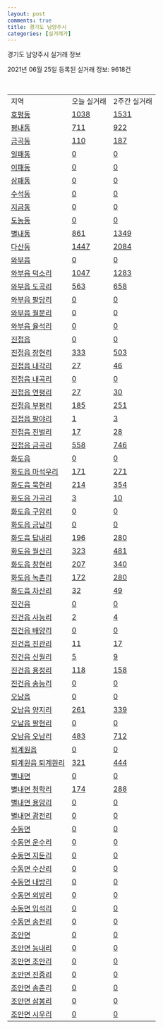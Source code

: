 ```yaml
---
layout: post
comments: true
title: 경기도 남양주시
categories: [실거래가]
---
```


경기도 남양주시 실거래 정보

2021년 06월 25일 등록된 실거래 정보: 9618건

<script type="text/javascript">
  google.charts.load('current', {'packages':['corechart']});
  google.charts.setOnLoadCallback(drawChart);

  function drawChart() {
    var data = google.visualization.arrayToDataTable([['거래일', '매매', '전월세', '전매'], ['2020-02', 1918, 1893, 180], ['2020-03', 1381, 1513, 145], ['2020-04', 1013, 1310, 156], ['2021-02', 3, 47, 0], ['2021-03', 10, 271, 1], ['2021-04', 392, 647, 15], ['2021-05', 677, 1032, 35], ['2021-06', 208, 797, 13]]);

    var options = {
      title: '최근 유형별 거래량 추이',
      legend: { position: 'bottom' }
    };

    var chart = new google.visualization.LineChart(document.getElementById('columnchart_material'));
    chart.draw(data, (options));
  }
</script>

<div id="columnchart_material" style="width: 450px; margin-left: -35px"></div>
<br>
<table class="sortable">
  <tr>
    <td>지역</td>
    <td>오늘 실거래</td>
    <td>2주간 실거래</td>
  </tr>

  
  <tr class="item">
    <td><a href="4136010100.html">호평동</a></td>
    <td><a href="4136010100.html">1038</a></td>
    <td><a href="4136010100.html">1531</a></td>
  </tr>
    

  <tr class="item">
    <td><a href="4136010200.html">평내동</a></td>
    <td><a href="4136010200.html">711</a></td>
    <td><a href="4136010200.html">922</a></td>
  </tr>
    

  <tr class="item">
    <td><a href="4136010300.html">금곡동</a></td>
    <td><a href="4136010300.html">110</a></td>
    <td><a href="4136010300.html">187</a></td>
  </tr>
    

  <tr class="item">
    <td><a href="4136010400.html">일패동</a></td>
    <td><a href="4136010400.html">0</a></td>
    <td><a href="4136010400.html">0</a></td>
  </tr>
    

  <tr class="item">
    <td><a href="4136010500.html">이패동</a></td>
    <td><a href="4136010500.html">0</a></td>
    <td><a href="4136010500.html">0</a></td>
  </tr>
    

  <tr class="item">
    <td><a href="4136010600.html">삼패동</a></td>
    <td><a href="4136010600.html">0</a></td>
    <td><a href="4136010600.html">0</a></td>
  </tr>
    

  <tr class="item">
    <td><a href="4136010800.html">수석동</a></td>
    <td><a href="4136010800.html">0</a></td>
    <td><a href="4136010800.html">0</a></td>
  </tr>
    

  <tr class="item">
    <td><a href="4136010900.html">지금동</a></td>
    <td><a href="4136010900.html">0</a></td>
    <td><a href="4136010900.html">0</a></td>
  </tr>
    

  <tr class="item">
    <td><a href="4136011000.html">도농동</a></td>
    <td><a href="4136011000.html">0</a></td>
    <td><a href="4136011000.html">0</a></td>
  </tr>
    

  <tr class="item">
    <td><a href="4136011100.html">별내동</a></td>
    <td><a href="4136011100.html">861</a></td>
    <td><a href="4136011100.html">1349</a></td>
  </tr>
    

  <tr class="item">
    <td><a href="4136011200.html">다산동</a></td>
    <td><a href="4136011200.html">1447</a></td>
    <td><a href="4136011200.html">2084</a></td>
  </tr>
    

  <tr class="item">
    <td><a href="4136025000.html">와부읍</a></td>
    <td><a href="4136025000.html">0</a></td>
    <td><a href="4136025000.html">0</a></td>
  </tr>
    

  <tr class="item">
    <td><a href="4136025021.html">와부읍 덕소리</a></td>
    <td><a href="4136025021.html">1047</a></td>
    <td><a href="4136025021.html">1283</a></td>
  </tr>
    

  <tr class="item">
    <td><a href="4136025022.html">와부읍 도곡리</a></td>
    <td><a href="4136025022.html">563</a></td>
    <td><a href="4136025022.html">658</a></td>
  </tr>
    

  <tr class="item">
    <td><a href="4136025023.html">와부읍 팔당리</a></td>
    <td><a href="4136025023.html">0</a></td>
    <td><a href="4136025023.html">0</a></td>
  </tr>
    

  <tr class="item">
    <td><a href="4136025024.html">와부읍 월문리</a></td>
    <td><a href="4136025024.html">0</a></td>
    <td><a href="4136025024.html">0</a></td>
  </tr>
    

  <tr class="item">
    <td><a href="4136025025.html">와부읍 율석리</a></td>
    <td><a href="4136025025.html">0</a></td>
    <td><a href="4136025025.html">0</a></td>
  </tr>
    

  <tr class="item">
    <td><a href="4136025300.html">진접읍</a></td>
    <td><a href="4136025300.html">0</a></td>
    <td><a href="4136025300.html">0</a></td>
  </tr>
    

  <tr class="item">
    <td><a href="4136025321.html">진접읍 장현리</a></td>
    <td><a href="4136025321.html">333</a></td>
    <td><a href="4136025321.html">503</a></td>
  </tr>
    

  <tr class="item">
    <td><a href="4136025322.html">진접읍 내각리</a></td>
    <td><a href="4136025322.html">27</a></td>
    <td><a href="4136025322.html">46</a></td>
  </tr>
    

  <tr class="item">
    <td><a href="4136025323.html">진접읍 내곡리</a></td>
    <td><a href="4136025323.html">0</a></td>
    <td><a href="4136025323.html">0</a></td>
  </tr>
    

  <tr class="item">
    <td><a href="4136025324.html">진접읍 연평리</a></td>
    <td><a href="4136025324.html">27</a></td>
    <td><a href="4136025324.html">30</a></td>
  </tr>
    

  <tr class="item">
    <td><a href="4136025325.html">진접읍 부평리</a></td>
    <td><a href="4136025325.html">185</a></td>
    <td><a href="4136025325.html">251</a></td>
  </tr>
    

  <tr class="item">
    <td><a href="4136025326.html">진접읍 팔야리</a></td>
    <td><a href="4136025326.html">1</a></td>
    <td><a href="4136025326.html">3</a></td>
  </tr>
    

  <tr class="item">
    <td><a href="4136025327.html">진접읍 진벌리</a></td>
    <td><a href="4136025327.html">17</a></td>
    <td><a href="4136025327.html">28</a></td>
  </tr>
    

  <tr class="item">
    <td><a href="4136025328.html">진접읍 금곡리</a></td>
    <td><a href="4136025328.html">558</a></td>
    <td><a href="4136025328.html">746</a></td>
  </tr>
    

  <tr class="item">
    <td><a href="4136025600.html">화도읍</a></td>
    <td><a href="4136025600.html">0</a></td>
    <td><a href="4136025600.html">0</a></td>
  </tr>
    

  <tr class="item">
    <td><a href="4136025621.html">화도읍 마석우리</a></td>
    <td><a href="4136025621.html">171</a></td>
    <td><a href="4136025621.html">271</a></td>
  </tr>
    

  <tr class="item">
    <td><a href="4136025622.html">화도읍 묵현리</a></td>
    <td><a href="4136025622.html">214</a></td>
    <td><a href="4136025622.html">354</a></td>
  </tr>
    

  <tr class="item">
    <td><a href="4136025623.html">화도읍 가곡리</a></td>
    <td><a href="4136025623.html">3</a></td>
    <td><a href="4136025623.html">10</a></td>
  </tr>
    

  <tr class="item">
    <td><a href="4136025624.html">화도읍 구암리</a></td>
    <td><a href="4136025624.html">0</a></td>
    <td><a href="4136025624.html">0</a></td>
  </tr>
    

  <tr class="item">
    <td><a href="4136025625.html">화도읍 금남리</a></td>
    <td><a href="4136025625.html">0</a></td>
    <td><a href="4136025625.html">0</a></td>
  </tr>
    

  <tr class="item">
    <td><a href="4136025626.html">화도읍 답내리</a></td>
    <td><a href="4136025626.html">196</a></td>
    <td><a href="4136025626.html">280</a></td>
  </tr>
    

  <tr class="item">
    <td><a href="4136025627.html">화도읍 월산리</a></td>
    <td><a href="4136025627.html">323</a></td>
    <td><a href="4136025627.html">481</a></td>
  </tr>
    

  <tr class="item">
    <td><a href="4136025628.html">화도읍 창현리</a></td>
    <td><a href="4136025628.html">207</a></td>
    <td><a href="4136025628.html">340</a></td>
  </tr>
    

  <tr class="item">
    <td><a href="4136025629.html">화도읍 녹촌리</a></td>
    <td><a href="4136025629.html">172</a></td>
    <td><a href="4136025629.html">280</a></td>
  </tr>
    

  <tr class="item">
    <td><a href="4136025630.html">화도읍 차산리</a></td>
    <td><a href="4136025630.html">32</a></td>
    <td><a href="4136025630.html">49</a></td>
  </tr>
    

  <tr class="item">
    <td><a href="4136025900.html">진건읍</a></td>
    <td><a href="4136025900.html">0</a></td>
    <td><a href="4136025900.html">0</a></td>
  </tr>
    

  <tr class="item">
    <td><a href="4136025921.html">진건읍 사능리</a></td>
    <td><a href="4136025921.html">2</a></td>
    <td><a href="4136025921.html">4</a></td>
  </tr>
    

  <tr class="item">
    <td><a href="4136025922.html">진건읍 배양리</a></td>
    <td><a href="4136025922.html">0</a></td>
    <td><a href="4136025922.html">0</a></td>
  </tr>
    

  <tr class="item">
    <td><a href="4136025923.html">진건읍 진관리</a></td>
    <td><a href="4136025923.html">11</a></td>
    <td><a href="4136025923.html">17</a></td>
  </tr>
    

  <tr class="item">
    <td><a href="4136025924.html">진건읍 신월리</a></td>
    <td><a href="4136025924.html">5</a></td>
    <td><a href="4136025924.html">9</a></td>
  </tr>
    

  <tr class="item">
    <td><a href="4136025925.html">진건읍 용정리</a></td>
    <td><a href="4136025925.html">118</a></td>
    <td><a href="4136025925.html">158</a></td>
  </tr>
    

  <tr class="item">
    <td><a href="4136025926.html">진건읍 송능리</a></td>
    <td><a href="4136025926.html">0</a></td>
    <td><a href="4136025926.html">0</a></td>
  </tr>
    

  <tr class="item">
    <td><a href="4136026200.html">오남읍</a></td>
    <td><a href="4136026200.html">0</a></td>
    <td><a href="4136026200.html">0</a></td>
  </tr>
    

  <tr class="item">
    <td><a href="4136026221.html">오남읍 양지리</a></td>
    <td><a href="4136026221.html">261</a></td>
    <td><a href="4136026221.html">339</a></td>
  </tr>
    

  <tr class="item">
    <td><a href="4136026222.html">오남읍 팔현리</a></td>
    <td><a href="4136026222.html">0</a></td>
    <td><a href="4136026222.html">0</a></td>
  </tr>
    

  <tr class="item">
    <td><a href="4136026223.html">오남읍 오남리</a></td>
    <td><a href="4136026223.html">483</a></td>
    <td><a href="4136026223.html">712</a></td>
  </tr>
    

  <tr class="item">
    <td><a href="4136026500.html">퇴계원읍</a></td>
    <td><a href="4136026500.html">0</a></td>
    <td><a href="4136026500.html">0</a></td>
  </tr>
    

  <tr class="item">
    <td><a href="4136026521.html">퇴계원읍 퇴계원리</a></td>
    <td><a href="4136026521.html">321</a></td>
    <td><a href="4136026521.html">444</a></td>
  </tr>
    

  <tr class="item">
    <td><a href="4136031000.html">별내면</a></td>
    <td><a href="4136031000.html">0</a></td>
    <td><a href="4136031000.html">0</a></td>
  </tr>
    

  <tr class="item">
    <td><a href="4136031021.html">별내면 청학리</a></td>
    <td><a href="4136031021.html">174</a></td>
    <td><a href="4136031021.html">288</a></td>
  </tr>
    

  <tr class="item">
    <td><a href="4136031022.html">별내면 용암리</a></td>
    <td><a href="4136031022.html">0</a></td>
    <td><a href="4136031022.html">0</a></td>
  </tr>
    

  <tr class="item">
    <td><a href="4136031023.html">별내면 광전리</a></td>
    <td><a href="4136031023.html">0</a></td>
    <td><a href="4136031023.html">0</a></td>
  </tr>
    

  <tr class="item">
    <td><a href="4136034000.html">수동면</a></td>
    <td><a href="4136034000.html">0</a></td>
    <td><a href="4136034000.html">0</a></td>
  </tr>
    

  <tr class="item">
    <td><a href="4136034021.html">수동면 운수리</a></td>
    <td><a href="4136034021.html">0</a></td>
    <td><a href="4136034021.html">0</a></td>
  </tr>
    

  <tr class="item">
    <td><a href="4136034022.html">수동면 지둔리</a></td>
    <td><a href="4136034022.html">0</a></td>
    <td><a href="4136034022.html">0</a></td>
  </tr>
    

  <tr class="item">
    <td><a href="4136034023.html">수동면 수산리</a></td>
    <td><a href="4136034023.html">0</a></td>
    <td><a href="4136034023.html">0</a></td>
  </tr>
    

  <tr class="item">
    <td><a href="4136034024.html">수동면 내방리</a></td>
    <td><a href="4136034024.html">0</a></td>
    <td><a href="4136034024.html">0</a></td>
  </tr>
    

  <tr class="item">
    <td><a href="4136034025.html">수동면 외방리</a></td>
    <td><a href="4136034025.html">0</a></td>
    <td><a href="4136034025.html">0</a></td>
  </tr>
    

  <tr class="item">
    <td><a href="4136034026.html">수동면 입석리</a></td>
    <td><a href="4136034026.html">0</a></td>
    <td><a href="4136034026.html">0</a></td>
  </tr>
    

  <tr class="item">
    <td><a href="4136034027.html">수동면 송천리</a></td>
    <td><a href="4136034027.html">0</a></td>
    <td><a href="4136034027.html">0</a></td>
  </tr>
    

  <tr class="item">
    <td><a href="4136036000.html">조안면</a></td>
    <td><a href="4136036000.html">0</a></td>
    <td><a href="4136036000.html">0</a></td>
  </tr>
    

  <tr class="item">
    <td><a href="4136036021.html">조안면 능내리</a></td>
    <td><a href="4136036021.html">0</a></td>
    <td><a href="4136036021.html">0</a></td>
  </tr>
    

  <tr class="item">
    <td><a href="4136036022.html">조안면 조안리</a></td>
    <td><a href="4136036022.html">0</a></td>
    <td><a href="4136036022.html">0</a></td>
  </tr>
    

  <tr class="item">
    <td><a href="4136036023.html">조안면 진중리</a></td>
    <td><a href="4136036023.html">0</a></td>
    <td><a href="4136036023.html">0</a></td>
  </tr>
    

  <tr class="item">
    <td><a href="4136036024.html">조안면 송촌리</a></td>
    <td><a href="4136036024.html">0</a></td>
    <td><a href="4136036024.html">0</a></td>
  </tr>
    

  <tr class="item">
    <td><a href="4136036025.html">조안면 삼봉리</a></td>
    <td><a href="4136036025.html">0</a></td>
    <td><a href="4136036025.html">0</a></td>
  </tr>
    

  <tr class="item">
    <td><a href="4136036026.html">조안면 시우리</a></td>
    <td><a href="4136036026.html">0</a></td>
    <td><a href="4136036026.html">0</a></td>
  </tr>
    


</table>


    